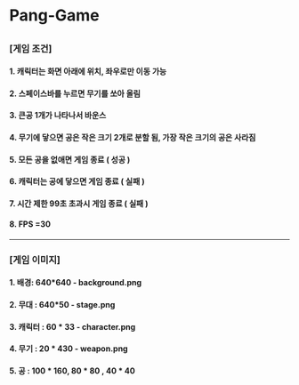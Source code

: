 # Pang-Game

##
### [게임 조건]
#### 1. 캐릭터는 화면 아래에 위치, 좌우로만 이동 가능
#### 2. 스페이스바를 누르면 무기를 쏘아 올림
#### 3. 큰공 1개가 나타나서 바운스
#### 4. 무기에 닿으면 공은 작은 크기 2개로 분할 됨, 가장 작은 크기의 공은 사라짐
#### 5. 모든 공을 없애면 게임 종료 ( 성공 )
#### 6. 캐릭터는 공에 닿으면 게임 종료 ( 실패 )
#### 7. 시간 제한 99초 초과시 게임 종료 ( 실패 )
#### 8. FPS =30


-------------------------------------------------------


### [게임 이미지]
#### 1. 배경: 640*640 - background.png
#### 2. 무대 : 640*50 - stage.png
#### 3. 캐릭터 : 60 * 33 - character.png
#### 4. 무기  : 20 * 430 - weapon.png
#### 5. 공 : 100 * 160, 80 * 80 , 40 * 40
